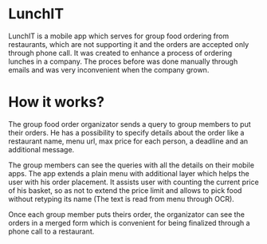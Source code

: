 LunchIT
========

LunchIT is a mobile app which serves for group food ordering from restaurants, which are not supporting it and the orders are accepted only through phone call. It was created to enhance a process of ordering lunches in a company. The proces before was done manually through emails and was very inconvenient when the company grown.  

How it works?
=======
The group food order organizator sends a query to group members to put their orders. He has a possibility to specify details about the order like a restaurant name, menu url, max price for each person, a deadline and an additional message. 

The group members can see the queries with all the details on their mobile apps. The app extends a plain menu with additional layer which helps the user with his order placement. It assists user with counting the current price of his basket, so as not to extend the price limit and allows to pick food without retyping its name (The text is read from menu through OCR).

Once each group member puts theirs order, the organizator can see the orders in a merged form which is convenient for being finalized through a phone call to a restaurant.
